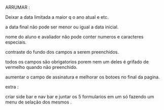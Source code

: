 ARRUMAR :

Deixar a data limitada a maior q o ano atual e etc. 

a data final não pode ser menor ou igual a data inicial.

nome do aluno e avaliador não pode conter numeros e caracteres especiais.

contraste do fundo dos campos a serem preenchidos.

todos os campos são obrigatorios porem nem um deles é grifado de vermelho quando não preenchido. 

aumentar o campo de assinatura e melhorar os botoes no final da pagina. 

extra :

criar side bar e nav bar e juntar os 5 formularios em um só fazendo um menu de selação dos mesmos .

